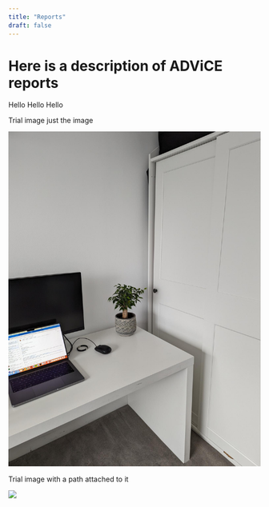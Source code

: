 ```yaml
---
title: "Reports"
draft: false
---
```

# Here is a description of ADViCE reports
Hello Hello Hello

Trial image just the image

![](000.jpg)


Trial image with a path attached to it

![](/reports/000.jpg)
